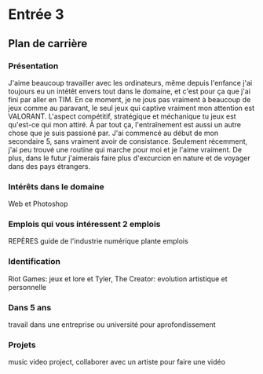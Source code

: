 # Entrée 3
## Plan de carrière

### Présentation
J'aime beaucoup travailler avec les ordinateurs, même depuis l'enfance j'ai toujours eu un intétêt envers tout dans le domaine, et c'est pour ça que j'ai fini par aller en TIM. En ce moment, je ne jous pas vraiment à beaucoup de jeux comme au paravant, le seul jeux qui captive vraiment mon attention est VALORANT. L'aspect compétitif, stratégique et méchanique tu jeux est qu'est-ce qui mon attiré. À par tout ça, l'entraînement est aussi un autre chose que je suis passioné par. J'ai commencé au début de mon secondaire 5, sans vraiment avoir de consistance. Seulement récemment, j'ai peu trouvé une routine qui marche pour moi et je l'aime vraiment. De plus, dans le futur j'aimerais faire plus d'excurcion en nature et de voyager dans des pays étrangers.

### Intérêts dans le domaine
Web et Photoshop

### Emplois qui vous intéressent 2 emplois

REPÈRES
guide de l'industrie numérique
plante emplois
### Identification
Riot Games: jeux et lore          et   Tyler, The Creator: evolution artistique et personnelle
### Dans 5 ans
travail dans une entreprise ou université pour aprofondissement

### Projets
music video project, collaborer avec un artiste pour faire une vidéo 

